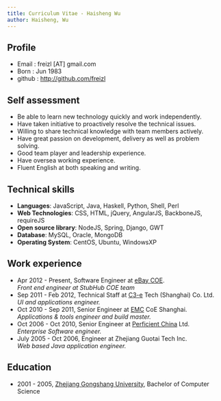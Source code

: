 ```yaml
---
title: Curriculum Vitae - Haisheng Wu
author: Haisheng, Wu
---
```


## Profile
  - Email       : freizl [AT] gmail.com
  - Born        : Jun 1983
  - github      : <http://github.com/freizl>

## Self assessment
  - Be able to learn new technology quickly and work independently.
  - Have taken initiative to proactively resolve the technical issues.
  - Willing to share technical knowledge with team members actively.
  - Have great passion on development, delivery as well as problem solving.
  - Good team player and leadership experience.
  - Have oversea working experience.
  - Fluent English at both speaking and writing.

## Technical skills
  - **Languages**: JavaScript, Java, Haskell, Python, Shell, Perl
  - **Web Technologies**: CSS, HTML, jQuery, AngularJS, BackboneJS, requireJS
  - **Open source library**: NodeJS, Spring, Django, GWT
  - **Database**: MySQL, Oracle, MongoDB
  - **Operating System**: CentOS, Ubuntu, WindowsXP

## Work experience
  - Apr 2012 - Present, Software Engineer at [eBay COE].\
    *Front end engineer at StubHub COE team*
  - Sep 2011 - Feb 2012, Technical Staff at [C3-e] Tech (Shanghai) Co.
    Ltd.\
    *UI and applications engineer.*
  - Oct 2010 - Sep 2011, Senior Engineer at [EMC] CoE Shanghai.\
    *Applications & tools engineer and build master.*
  - Oct 2006 - Oct 2010, Senior Engineer at [Perficient China] Ltd.\
    *Enterprise Software engineer.*
  - July 2005 - Oct 2006, Engineer at Zhejiang Guotai Tech Inc.\
    *Web based Java application engineer.*

[StubHub]: http://www.stubhub.com/
[eBay COE]: http://wwww.ebay.com/
[C3-e]: http://www.c3-e.com/
[EMC]: http://www.emc.com/
[Perficient China]: http://www.perficient.com/About/Locations/China

## Education
  - 2001 - 2005, [Zhejiang Gongshang University], Bachelor of Computer Science

[Zhejiang Gongshang University]: http://www.zjgsu.edu.cn/

